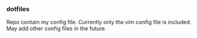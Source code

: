### dotfiles
Repo contain my config file. Currently only the vim config file is included. May add other config files in the future.

